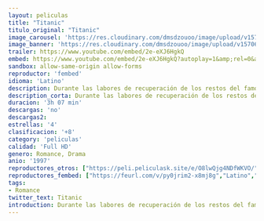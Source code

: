 ```yaml
---
layout: peliculas
title: "Titanic"
titulo_original: "Titanic"
image_carousel: 'https://res.cloudinary.com/dmsdzouoo/image/upload/v1570672378/titanic-min_q7lr2e.jpg'
image_banner: 'https://res.cloudinary.com/dmsdzouoo/image/upload/v1570672380/5429b59c8e78fbc4_MCDTITA_FE014_H_1_-min_mzddch.jpg'
trailer: https://www.youtube.com/embed/2e-eXJ6HgkQ
embed: https://www.youtube.com/embed/2e-eXJ6HgkQ?autoplay=1&amp;rel=0&amp;hd=1&border=0&wmode=opaque&enablejsapi=1&modestbranding=1&controls=1&showinfo=0
sandbox: allow-same-origin allow-forms
reproductor: 'fembed'
idioma: 'Latino'
description: Durante las labores de recuperación de los restos del famoso trasatlántico Titanic, una anciana norteamericana se pone en contacto con la expedición para acudir a una plataforma flotante instalada en el Mar del Norte y asistir in situ a la recuperación de sus recuerdos. A través de su memoria reviviremos los acontecimientos que marcaron el siniestro más famoso del siglo XX, el hundimiento del trasatlántico más lujoso del mundo, la máquina más sofisticada de su tiempo, considerada «insumergible», que sucumbió a las heladas aguas del Atlántico en abril de 1912, llevándose consigo la vida de 1.500 personas, más de la mitad del pasaje. En los recueros de la anciana hay cabida para algo más que la tragedia, la historia de amor que vivió con un joven pasajero de tercera clase, un pintor aficionado que había ganado su pasaje al ganar a las cartas en una taberna de Southampton.
description_corta: Durante las labores de recuperación de los restos del famoso trasatlántico Titanic, una anciana norteamericana se pone en contacto con la expedición para acudir a una plataforma flotante instalada en el Mar del Norte y asistir in situ a la recuperación de sus
duracion: '3h 07 min'
descargas: 'no'
descargas2:
estrellas: '4'
clasificacion: '+8'
category: 'peliculas'
calidad: 'Full HD'
genero: Romance, Drama
anio: '1997'
reproductores_otros: ["https://peli.peliculask.site/e/O8lwQjg4NDfWKVO/","Latino","https://gdriveplayer.me/embed2.php?link=bcn%252FB3ZM1sB8HavMT1FLHAN%252Bp2c3r%252ByI%252FSDm8UG7QrAF8AC%252FT4MORqNHufHZPZ%252B9yRLyvg%252BfAgjBSMyUwxRioJ6Ud%252BXSwSOI6VKAeJwqajlWyzhtz8nHEPZ79KUJNJ0m%252BfV%252FqedKWqwpIAxeGfbG7MSnfdWzlA5TslwEkd7USxMFZMnoLjtRYGZZ%252BRcpcgeXUbwYGrdExsIRGkigJ7Ko3O","Latino","https://mstream.website/zec2nitb8g1g","Latino"]
reproductores_fembed: ["https://feurl.com/v/py0jrim2-x8mj8g","Latino","https://feurl.com/v/1lo6zpdklv5","Latino","https://feurl.com/v/e27yph-0wg72dy8","Latino","https://feurl.com/v/n-e18i2-dr40n38","Latino"]
tags:
- Romance
twitter_text: Titanic
introduction: Durante las labores de recuperación de los restos del famoso trasatlántico Titanic, una anciana norteamericana se pone en contacto con la expedición para acudir a una plataforma flotante instalada en el Mar del Norte y asistir in situ a la recuperación de sus
---
```



 







